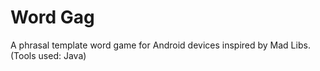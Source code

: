 # Word Gag
A phrasal template word game for Android devices inspired by Mad Libs.
<br />
(Tools used: Java)
